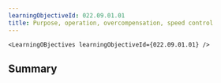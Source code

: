 ```yaml
---
learningObjectiveId: 022.09.01.01
title: Purpose, operation, overcompensation, speed control
---
```


```tsx eval
<LearningOBjectives learningObjectiveId={022.09.01.01} />
```

## Summary

